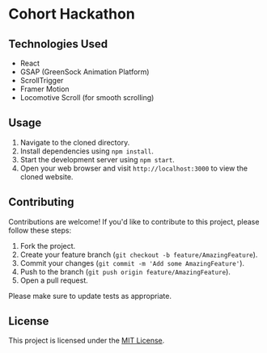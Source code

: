 # Cohort Hackathon


## Technologies Used

- React
- GSAP (GreenSock Animation Platform)
- ScrollTrigger
- Framer Motion
- Locomotive Scroll (for smooth scrolling)

## Usage

1. Navigate to the cloned directory.
2. Install dependencies using `npm install`.
3. Start the development server using `npm start`.
4. Open your web browser and visit `http://localhost:3000` to view the cloned website.

## Contributing

Contributions are welcome! If you'd like to contribute to this project, please follow these steps:

1. Fork the project.
2. Create your feature branch (`git checkout -b feature/AmazingFeature`).
3. Commit your changes (`git commit -m 'Add some AmazingFeature'`).
4. Push to the branch (`git push origin feature/AmazingFeature`).
5. Open a pull request.

Please make sure to update tests as appropriate.

## License

This project is licensed under the [MIT License](LICENSE).
